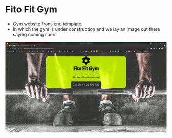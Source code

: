 # Fito Fit Gym

- Gym website front-end template.
- In which the gym is under construction and we lay an image out there saying coming soon!

![preview](preview/fito-fit-gym.gif)
